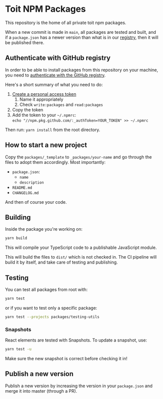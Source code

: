 # Toit NPM Packages

This repository is the home of all private toit npm packages.

When a new commit is made in `main`, all packages are tested and built, and if a
`package.json` has a newer version than what is in our
[registry](https://github.com/orgs/toitware/packages), then it will be published
there.

## Authenticate with GitHub registry

In order to be able to install packages from this repository on your machine,
you need to [authenticate with the GitHub
registry](https://docs.github.com/en/packages/guides/configuring-npm-for-use-with-github-packages#authenticating-to-github-packages).

Here's a short summary of what you need to do:

1. [Create a personal access token](https://github.com/settings/tokens/new)
   1. Name it appropriately
   2. Check `write:packages` and `read:packages`
2. Copy the token
3. Add the token to your `~/.npmrc`:  
   `echo "//npm.pkg.github.com/:_authToken=YOUR_TOKEN" >> ~/.npmrc`


Then run: `yarn install` from the root directory.

## How to start a new project

Copy the `packages/_template` to `_packages/your-name` and go through the files
to adopt them accordingly. Most importantly:

- `package.json`:
  - `name`
  - `description`
- `README.md`
- `CHANGELOG.md`

And then of course your code.

## Building

Inside the package you're working on:

```sh
yarn build
```

This will compile your TypeScript code to a publishable JavaScript module.

This will build the files to `dist/` which is not checked in. The CI pipeline
will build it by itself, and take care of testing and publishing.

## Testing

You can test all packages from root with:

```sh
yarn test
```

or if you want to test only a specific package:

```sh
yarn test --projects packages/testing-utils
```

### Snapshots

React elements are tested with Snapshots. To update a snapshot, use:

```sh
yarn test -u
```

Make sure the new snapshot is correct before checking it in!

## Publish a new version

Publish a new version by increasing the version in your `package.json` and merge
it into master (through a PR).

